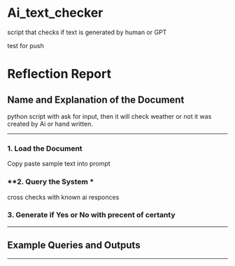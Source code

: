 # Ai_text_checker
script that checks if text is generated by human or GPT

test for push

# **Reflection Report**

## **Name and Explanation of the Document**
python script with ask for input, then it will check weather or not it was created by Ai or hand written.

---
### **1. Load the Document**
Copy paste sample text into prompt

### **2.  Query the System *
cross checks with known ai responces

### **3. Generate if Yes or No with precent of certanty**

---

## **Example Queries and Outputs**


---


